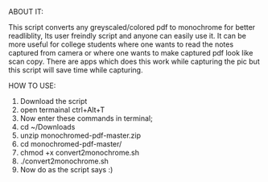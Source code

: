 ABOUT IT:

This script converts any greyscaled/colored pdf to monochrome for better readliblity, Its user freindly script and anyone can easily use it. It can be more useful for college students where one wants to read the notes captured from camera or where one wants to make captured pdf look like scan copy. There are apps which does this work while capturing the pic but this script will save time while capturing.

HOW TO USE:
1. Download the script 
2. open termainal ctrl+Alt+T 
3. Now enter these commands in terminal; 
4. cd ~/Downloads 
5. unzip monochromed-pdf-master.zip 
6. cd monochromed-pdf-master/ 
7. chmod +x convert2monochrome.sh 
8. ./convert2monochrome.sh 
9. Now do as the script says :) 
